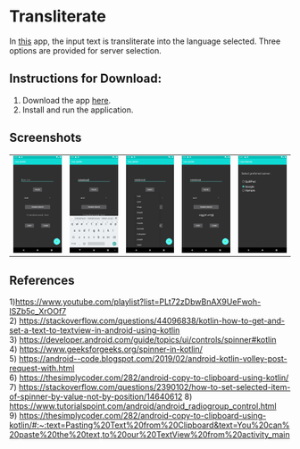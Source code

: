 # Transliterate
In [this](https://github.com/srinis98/transliterate/tree/master/generated-apk) app, the input text is transliterate into the language selected. 
Three options are provided for server selection.

## Instructions for Download: 
1) Download the app [here](https://github.com/srinis98/transliterate/tree/master/generated-apk).
2) Install and run the application.

## Screenshots
<table>
<tr>
<td>
<img src="./screenshots/Screenshot_1593964318.png" heigt="450" width="250">
</td>
<td>
<img src="./screenshots/Screenshot_1593965001.png" heigt="450" width="250">
</td>
<td>
<img src="./screenshots/Screenshot_1593964439.png" heigt="450" width="250">
</td>
<td>
<img src="./screenshots/Screenshot_1593964588.png" heigt="450" width="250">
</td>
<td>
<img src="./screenshots/Screenshot_1593976666.png" heigt="450" width="250">
</td>
</tr>
</table>

## References
1)https://www.youtube.com/playlist?list=PLt72zDbwBnAX9UeFwoh-lSZb5c_XrOOf7 <br>
2) https://stackoverflow.com/questions/44096838/kotlin-how-to-get-and-set-a-text-to-textview-in-android-using-kotlin <br>
3) https://developer.android.com/guide/topics/ui/controls/spinner#kotlin <br>
4) https://www.geeksforgeeks.org/spinner-in-kotlin/<br>
5) https://android--code.blogspot.com/2019/02/android-kotlin-volley-post-request-with.html <br>
6) https://thesimplycoder.com/282/android-copy-to-clipboard-using-kotlin/ <br>
7) https://stackoverflow.com/questions/2390102/how-to-set-selected-item-of-spinner-by-value-not-by-position/14640612
8) https://www.tutorialspoint.com/android/android_radiogroup_control.html<br>
9) https://thesimplycoder.com/282/android-copy-to-clipboard-using-kotlin/#:~:text=Pasting%20Text%20from%20Clipboard&text=You%20can%20paste%20the%20text,to%20our%20TextView%20from%20activity_main
